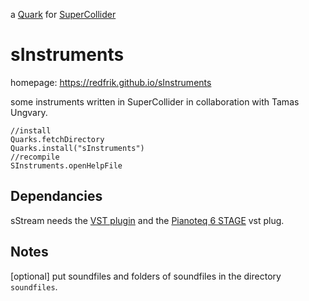 a [Quark](http://supercollider-quarks.github.io/quarks/) for [SuperCollider](http://supercollider.github.io)

# sInstruments

homepage: https://redfrik.github.io/sInstruments

some instruments written in SuperCollider in collaboration with Tamas Ungvary.

```supercollider
//install
Quarks.fetchDirectory
Quarks.install("sInstruments")
//recompile
SInstruments.openHelpFile
```

## Dependancies

sStream needs the [VST plugin](https://git.iem.at/pd/vstplugin/-/releases) and the [Pianoteq 6 STAGE](https://www.modartt.com) vst plug.

## Notes

[optional] put soundfiles and folders of soundfiles in the directory `soundfiles`.
